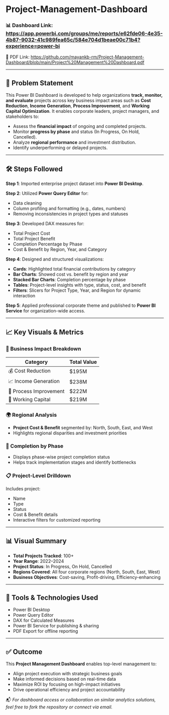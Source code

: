 # Project-Management-Dashboard

### 📊 Dashboard Link: https://app.powerbi.com/groups/me/reports/e62fde06-4e35-4b87-9032-41c989fea65c/584e704d1beae00c71b4?experience=power-bi
📄 PDF Link: https://github.com/mayankb-rm/Project-Management-Dashboard/blob/main/Project%20Management%20Dashboard.pdf

---

## 📌 Problem Statement

This Power BI Dashboard is developed to help organizations **track, monitor, and evaluate** projects across key business impact areas such as **Cost Reduction**, **Income Generation**, **Process Improvement**, and **Working Capital Optimization**. It enables corporate leaders, project managers, and stakeholders to:

- Assess the **financial impact** of ongoing and completed projects.
- Monitor **progress by phase** and status (In Progress, On Hold, Cancelled).
- Analyze **regional performance** and investment distribution.
- Identify underperforming or delayed projects.

---

## 🛠️ Steps Followed

**Step 1**: Imported enterprise project dataset into **Power BI Desktop**.

**Step 2**: Utilized **Power Query Editor** for:
- Data cleaning
- Column profiling and formatting (e.g., dates, numbers)
- Removing inconsistencies in project types and statuses

**Step 3**: Developed DAX measures for:
- Total Project Cost
- Total Project Benefit
- Completion Percentage by Phase
- Cost & Benefit by Region, Year, and Category

**Step 4**: Designed and structured visualizations:
- **Cards**: Highlighted total financial contributions by category
- **Bar Charts**: Showed cost vs. benefit by region and year
- **Stacked Bar Charts**: Completion percentage by phase
- **Tables**: Project-level insights with type, status, cost, and benefit
- **Filters**: Slicers for Project Type, Year, and Region for dynamic interaction

**Step 5**: Applied professional corporate theme and published to **Power BI Service** for organization-wide access.

---

## 📈 Key Visuals & Metrics

### 🧾 Business Impact Breakdown
| Category             | Total Value     |
|----------------------|-----------------|
| 💰 Cost Reduction     | $195M           |
| 📈 Income Generation  | $238M           |
| 🔄 Process Improvement| $222M           |
| 💼 Working Capital    | $219M           |

### 🌍 Regional Analysis
- **Project Cost & Benefit** segmented by: North, South, East, and West
- Highlights regional disparities and investment priorities

### 📅 Completion by Phase
- Displays phase-wise project completion status
- Helps track implementation stages and identify bottlenecks

### 📋 Project-Level Drilldown
Includes project:
- Name
- Type
- Status
- Cost & Benefit details
- Interactive filters for customized reporting

---

## 📊 Visual Summary

- **Total Projects Tracked**: 100+  
- **Year Range**: 2022–2024  
- **Project Status**: In Progress, On Hold, Cancelled  
- **Regions Covered**: All four corporate regions (North, South, East, West)  
- **Business Objectives**: Cost-saving, Profit-driving, Efficiency-enhancing

---

## 💼 Tools & Technologies Used

- Power BI Desktop  
- Power Query Editor  
- DAX for Calculated Measures  
- Power BI Service for publishing & sharing  
- PDF Export for offline reporting

---

## ✅ Outcome

This **Project Management Dashboard** enables top-level management to:
- Align project execution with strategic business goals
- Make informed decisions based on real-time data
- Maximize ROI by focusing on high-impact initiatives
- Drive operational efficiency and project accountability

📬 *For dashboard access or collaboration on similar analytics solutions, feel free to fork the repository or connect via email.*
